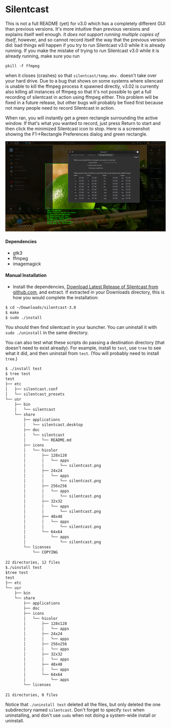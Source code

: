 Silentcast
==========

This is not a full README (yet) for v3.0 which has a completely different GUI than previous versions. 
It's more intuitive than previous versions and explains itself well enough.
*It does not support running multiple copies of itself*, however, and so cannot record itself the way that 
the previous version did: bad things will happen if you try to run Silentcast v3.0 while it is already running.
If you make the mistake of trying to run Silentcast v3.0 while it is already running, make sure you run

    pkill -f ffmpeg

when it closes (crashes) so that `silentcast/temp.mkv.` doesn't take over your hard drive. Due to a bug that
shows on some systems where silencast is unable to kill the ffmpeg process it spawned directly, v3.02 is currently
also killing all instances of ffmpeg so that it's not possible to get a full recording of silentcast in action 
using ffmpeg either.
This problem will be fixed in a future release, but other bugs will probably be fixed first because not many 
people need to record Silentcast in action.

When ran, you will instantly get a green rectangle surrounding the active window. If that's what you wanted to
record, just press Return to start and then click the minimized Silentcast icon to stop. Here is a screenshot
showing the F1->Rectangle Preferences dialog and green rectangle. 

![Silencast_v3.02_Screenshot.png](Silencast_v3.02_Screenshot.png)

#### Dependencies
- gtk3
- ffmpeg
- imagemagick

#### Manual Installation
- Install the dependencies, [Download Latest Release of Silentcast from github.com](https://github.com/colinkeenan/silentcast/releases/latest), and extract. If extracted in your Downloads directory, this is how you would complete the installation:

```
$ cd ~/Downloads/silentcast-3.0
$ make
$ sudo ./install
```

You should then find silentcast in your launcher. You can uninstall it with `sudo ./uninstall` in the same directory.

You can also test what these scripts do passing a destination directory (that doesn't need to exist already).
For example, install to `test`, use `tree` to see what it did, and then uninstall from `test`. (You will probably need to install `tree`.)

```
$ ./install test
$ tree test
test
├── etc
│   ├── silentcast.conf
│   └── silentcast_presets
└── usr
    ├── bin
    │   └── silentcast
    └── share
        ├── applications
        │   └── silentcast.desktop
        ├── doc
        │   └── silentcast
        │       └── README.md
        ├── icons
        │   └── hicolor
        │       ├── 128x128
        │       │   └── apps
        │       │       └── silentcast.png
        │       ├── 24x24
        │       │   └── apps
        │       │       └── silentcast.png
        │       ├── 256x256
        │       │   └── apps
        │       │       └── silentcast.png
        │       ├── 32x32
        │       │   └── apps
        │       │       └── silentcast.png
        │       ├── 48x48
        │       │   └── apps
        │       │       └── silentcast.png
        │       └── 64x64
        │           └── apps
        │               └── silentcast.png
        └── licenses
            └── COPYING

22 directories, 12 files
$./uinstall test
$tree test
test
├── etc
└── usr
    ├── bin
    └── share
        ├── applications
        ├── doc
        ├── icons
        │   └── hicolor
        │       ├── 128x128
        │       │   └── apps
        │       ├── 24x24
        │       │   └── apps
        │       ├── 256x256
        │       │   └── apps
        │       ├── 32x32
        │       │   └── apps
        │       ├── 48x48
        │       │   └── apps
        │       └── 64x64
        │           └── apps
        └── licenses

21 directories, 0 files
```

Notice that `./uninstall test` deleted all the files, but only deleted the one subdirectory named `silentcast`. Don't forget to specify `test` when uninstalling, and don't use `sudo` when not doing a system-wide install or uninstall.
